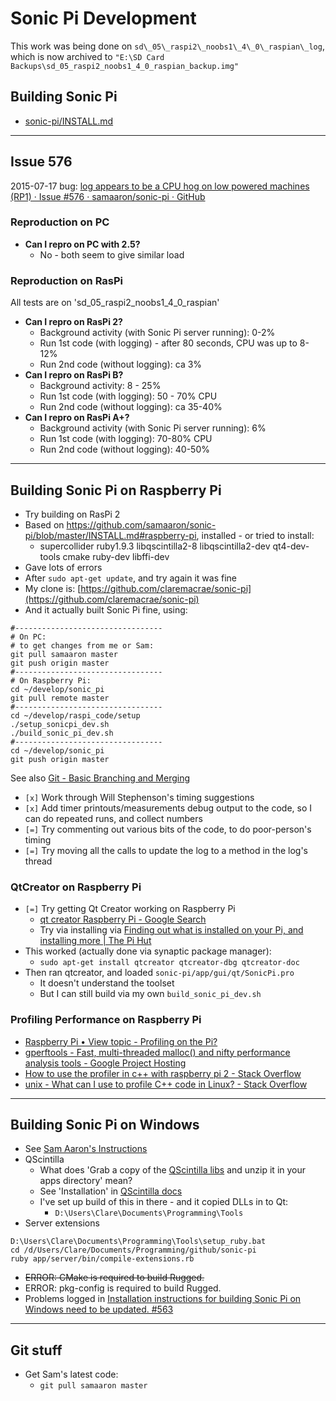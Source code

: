 # Sonic Pi Development

This work was  being done on `sd\_05\_raspi2\_noobs1\_4\_0\_raspian\_log`, which is now archived to `"E:\SD Card Backups\sd_05_raspi2_noobs1_4_0_raspian_backup.img"`

## Building Sonic Pi

* [sonic-pi/INSTALL.md](https://github.com/samaaron/sonic-pi/blob/master/INSTALL.md)

----

## Issue 576

2015-07-17  bug: [log appears to be a CPU hog on low powered machines (RP1) · Issue #576 · samaaron/sonic-pi · GitHub](https://github.com/samaaron/sonic-pi/issues/576)

### Reproduction on PC

* **Can I repro on PC with 2.5?**
	* No - both seem to give similar load

### Reproduction on RasPi

All tests are on 'sd_05_raspi2_noobs1_4_0_raspian'

*  **Can I repro on RasPi 2?**
	*  Background activity (with Sonic Pi server running): 0-2% 
	*  Run 1st code (with logging) - after 80 seconds, CPU was up to 8-12%
	*  Run 2nd code (without logging): ca 3%
*  **Can I repro on RasPi B?**
	*  Background activity: 8 - 25%
	*  Run 1st code (with logging): 50 - 70% CPU
	*  Run 2nd code (without logging): ca 35-40%
*  **Can I repro on RasPi A+?**
	*  Background activity (with Sonic Pi server running): 6% 
	*  Run 1st code (with logging): 70-80% CPU
	*  Run 2nd code (without logging): 40-50%

----

## Building Sonic Pi on Raspberry Pi

* Try building on RasPi 2
* Based on https://github.com/samaaron/sonic-pi/blob/master/INSTALL.md#raspberry-pi, installed - or tried to install:
	* supercollider ruby1.9.3 libqscintilla2-8 libqscintilla2-dev qt4-dev-tools cmake ruby-dev libffi-dev
* Gave lots of errors
* After `sudo apt-get update`, and try again it was fine
* My clone is: [https://github.com/claremacrae/sonic-pi](https://github.com/claremacrae/sonic-pi)
* And it actually built Sonic Pi fine, using:

```
#---------------------------------
# On PC:
# to get changes from me or Sam:
git pull samaaron master
git push origin master
#---------------------------------
# On Raspberry Pi:
cd ~/develop/sonic_pi
git pull remote master
#---------------------------------
cd ~/develop/raspi_code/setup
./setup_sonicpi_dev.sh
./build_sonic_pi_dev.sh
#---------------------------------
cd ~/develop/sonic_pi
git push origin master
```

See also [Git - Basic Branching and Merging](https://git-scm.com/book/en/v2/Git-Branching-Basic-Branching-and-Merging)

* `[x]` Work through Will Stephenson's timing suggestions
* `[x]` Add timer printouts/measurements debug output to the code, so I can do repeated runs, and collect numbers
* `[=]` Try commenting out various bits of the code, to do poor-person's timing
* `[=]` Try moving all the calls to update the log to a method in the log's thread

### QtCreator on Raspberry Pi 

* `[=]` Try getting Qt Creator working on Raspberry Pi 
	* [qt creator Raspberry Pi - Google Search](https://www.google.co.uk/search?q=qt+creator+Raspberry+Pi+&gws_rd=cr,ssl&ei=5bO6VcCrB4GmUJ_nhLgD)
	* Try via installing via [Finding out what is installed on your Pi, and installing more | The Pi Hut](http://thepihut.com/blogs/raspberry-pi-tutorials/16998732-finding-out-what-is-installed-on-your-pi-and-installing-more)
* This worked (actually done via synaptic package manager):
	* `sudo apt-get install qtcreator qtcreator-dbg qtcreator-doc`
* Then ran qtcreator, and loaded `sonic-pi/app/gui/qt/SonicPi.pro`
	* It doesn't understand the toolset
	* But I can still build via my own `build_sonic_pi_dev.sh`


### Profiling Performance on Raspberry Pi 

* [Raspberry Pi • View topic - Profiling on the Pi?](https://www.raspberrypi.org/forums/viewtopic.php?f=33&t=19151)
* [gperftools - Fast, multi-threaded malloc() and nifty performance analysis tools - Google Project Hosting](https://code.google.com/p/gperftools/)
* [How to use the profiler in c++ with raspberry pi 2 - Stack Overflow](http://stackoverflow.com/questions/31368884/how-to-use-the-profiler-in-c-with-raspberry-pi-2)
* [unix - What can I use to profile C++ code in Linux? - Stack Overflow](http://stackoverflow.com/questions/375913/what-can-i-use-to-profile-c-code-in-linux/378024#378024)

----

## Building Sonic Pi on Windows

* See [Sam Aaron's Instructions](https://github.com/samaaron/sonic-pi/blob/master/INSTALL.md#windows)
* QScintilla
	* What does 'Grab a copy of the [QScintilla libs](http://www.riverbankcomputing.co.uk/software/qscintilla/download) and unzip it in your apps directory' mean?
	* See 'Installation' in [QScintilla docs](http://pyqt.sourceforge.net/Docs/QScintilla2/)
	* I've set up build of this in there - and it copied DLLs in to Qt:
		* `D:\Users\Clare\Documents\Programming\Tools`
* Server extensions

```
D:\Users\Clare\Documents\Programming\Tools\setup_ruby.bat
cd /d/Users/Clare/Documents/Programming/github/sonic-pi
ruby app/server/bin/compile-extensions.rb
```
* ~~ERROR: CMake is required to build Rugged.~~
* ERROR: pkg-config is required to build Rugged.
* Problems logged in [ Installation instructions for building Sonic Pi on Windows need to be updated. #563 ](https://github.com/samaaron/sonic-pi/issues/563)

----

## Git stuff

* Get Sam's latest code:
	* `git pull samaaron master`

